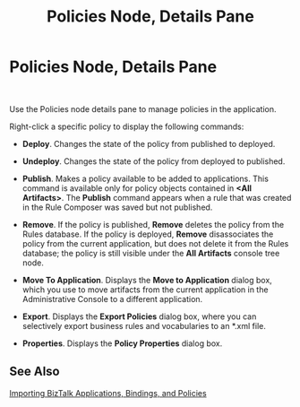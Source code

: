 ﻿---
title: Policies Node, Details Pane
TOCTitle: Policies Node, Details Pane
ms:assetid: fe4dfc1d-299e-4af1-a7fc-29045f3b9b6c
ms:mtpsurl: https://msdn.microsoft.com/en-us/library/Aa562147(v=BTS.80)
ms:contentKeyID: 51533786
ms.date: 08/30/2017
mtps_version: v=BTS.80
f1_keywords:
- bts10.admin.resultsobject.policy
---

# Policies Node, Details Pane

 

Use the Policies node details pane to manage policies in the application.

Right-click a specific policy to display the following commands:

  - **Deploy**. Changes the state of the policy from published to deployed.

  - **Undeploy**. Changes the state of the policy from deployed to published.

  - **Publish**. Makes a policy available to be added to applications. This command is available only for policy objects contained in **\<All Artifacts\>**. The **Publish** command appears when a rule that was created in the Rule Composer was saved but not published.

  - **Remove**. If the policy is published, **Remove** deletes the policy from the Rules database. If the policy is deployed, **Remove** disassociates the policy from the current application, but does not delete it from the Rules database; the policy is still visible under the **All Artifacts** console tree node.

  - **Move To Application**. Displays the **Move to Application** dialog box, which you use to move artifacts from the current application in the Administrative Console to a different application.

  - **Export**. Displays the **Export Policies** dialog box, where you can selectively export business rules and vocabularies to an \*.xml file.

  - **Properties**. Displays the **Policy Properties** dialog box.

## See Also

[Importing BizTalk Applications, Bindings, and Policies](https://msdn.microsoft.com/library/aa560565\(v=bts.80\))

